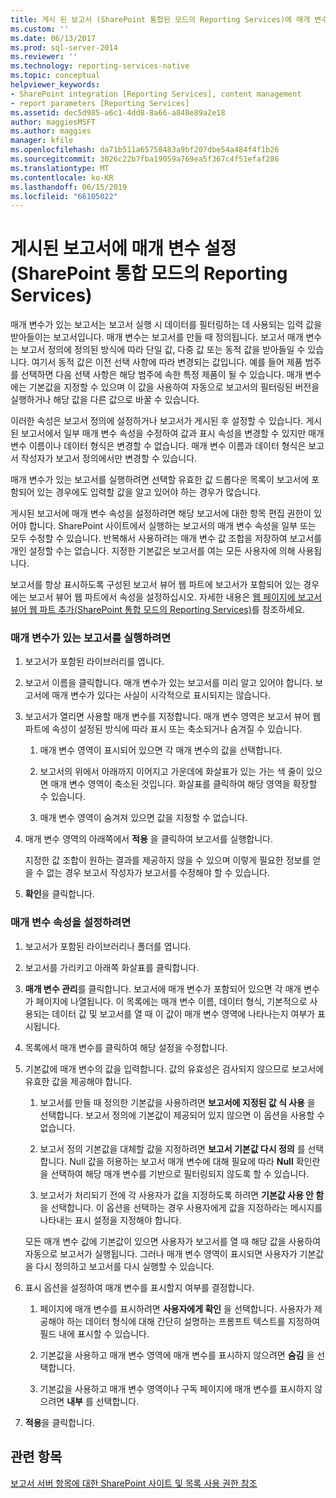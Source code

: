```yaml
---
title: 게시 된 보고서 (SharePoint 통합된 모드의 Reporting Services)에 매개 변수를 설정 합니다. | Microsoft Docs
ms.custom: ''
ms.date: 06/13/2017
ms.prod: sql-server-2014
ms.reviewer: ''
ms.technology: reporting-services-native
ms.topic: conceptual
helpviewer_keywords:
- SharePoint integration [Reporting Services], content management
- report parameters [Reporting Services]
ms.assetid: dec5d985-a6c1-4dd8-8a66-a848e89a2e18
author: maggiesMSFT
ms.author: maggies
manager: kfile
ms.openlocfilehash: da71b511a65758483a9bf207dbe54a484f4f1b26
ms.sourcegitcommit: 3026c22b7fba19059a769ea5f367c4f51efaf286
ms.translationtype: MT
ms.contentlocale: ko-KR
ms.lasthandoff: 06/15/2019
ms.locfileid: "66105022"
---
```

# <a name="set-parameters-on-a-published-report-reporting-services-in-sharepoint-integrated-mode"></a>게시된 보고서에 매개 변수 설정(SharePoint 통합 모드의 Reporting Services)
  매개 변수가 있는 보고서는 보고서 실행 시 데이터를 필터링하는 데 사용되는 입력 값을 받아들이는 보고서입니다. 매개 변수는 보고서를 만들 때 정의됩니다. 보고서 매개 변수는 보고서 정의에 정의된 방식에 따라 단일 값, 다중 값 또는 동적 값을 받아들일 수 있습니다. 여기서 동적 값은 이전 선택 사항에 따라 변경되는 값입니다. 예를 들어 제품 범주를 선택하면 다음 선택 사항은 해당 범주에 속한 특정 제품이 될 수 있습니다. 매개 변수에는 기본값을 지정할 수 있으며 이 값을 사용하여 자동으로 보고서의 필터링된 버전을 실행하거나 해당 값을 다른 값으로 바꿀 수 있습니다.  
  
 이러한 속성은 보고서 정의에 설정하거나 보고서가 게시된 후 설정할 수 있습니다. 게시된 보고서에서 일부 매개 변수 속성을 수정하여 값과 표시 속성을 변경할 수 있지만 매개 변수 이름이나 데이터 형식은 변경할 수 없습니다. 매개 변수 이름과 데이터 형식은 보고서 작성자가 보고서 정의에서만 변경할 수 있습니다.  
  
 매개 변수가 있는 보고서를 실행하려면 선택할 유효한 값 드롭다운 목록이 보고서에 포함되어 있는 경우에도 입력할 값을 알고 있어야 하는 경우가 많습니다.  
  
 게시된 보고서에 매개 변수 속성을 설정하려면 해당 보고서에 대한 항목 편집 권한이 있어야 합니다. SharePoint 사이트에서 실행하는 보고서의 매개 변수 속성을 일부 또는 모두 수정할 수 있습니다. 반복해서 사용하려는 매개 변수 값 조합을 저장하여 보고서를 개인 설정할 수는 없습니다. 지정한 기본값은 보고서를 여는 모든 사용자에 의해 사용됩니다.  
  
 보고서를 항상 표시하도록 구성된 보고서 뷰어 웹 파트에 보고서가 포함되어 있는 경우에는 보고서 뷰어 웹 파트에서 속성을 설정하십시오. 자세한 내용은 [웹 페이지에 보고서 뷰어 웹 파트 추가&#40;SharePoint 통합 모드의 Reporting Services&#41;](../report-server-sharepoint/add-reporting-services-content-types-to-a-sharepoint-library.md)를 참조하세요.  
  
### <a name="to-run-a-parameterized-report"></a>매개 변수가 있는 보고서를 실행하려면  
  
1.  보고서가 포함된 라이브러리를 엽니다.  
  
2.  보고서 이름을 클릭합니다. 매개 변수가 있는 보고서를 미리 알고 있어야 합니다. 보고서에 매개 변수가 있다는 사실이 시각적으로 표시되지는 않습니다.  
  
3.  보고서가 열리면 사용할 매개 변수를 지정합니다. 매개 변수 영역은 보고서 뷰어 웹 파트에 속성이 설정된 방식에 따라 표시 또는 축소되거나 숨겨질 수 있습니다.  
  
    1.  매개 변수 영역이 표시되어 있으면 각 매개 변수의 값을 선택합니다.  
  
    2.  보고서의 위에서 아래까지 이어지고 가운데에 화살표가 있는 가는 색 줄이 있으면 매개 변수 영역이 축소된 것입니다. 화살표를 클릭하여 해당 영역을 확장할 수 있습니다.  
  
    3.  매개 변수 영역이 숨겨져 있으면 값을 지정할 수 없습니다.  
  
4.  매개 변수 영역의 아래쪽에서 **적용** 을 클릭하여 보고서를 실행합니다.  
  
     지정한 값 조합이 원하는 결과를 제공하지 않을 수 있으며 이렇게 필요한 정보를 얻을 수 없는 경우 보고서 작성자가 보고서를 수정해야 할 수 있습니다.  
  
5.  **확인**을 클릭합니다.  
  
### <a name="to-set-parameter-properties"></a>매개 변수 속성을 설정하려면  
  
1.  보고서가 포함된 라이브러리나 폴더를 엽니다.  
  
2.  보고서를 가리키고 아래쪽 화살표를 클릭합니다.  
  
3.  **매개 변수 관리**를 클릭합니다. 보고서에 매개 변수가 포함되어 있으면 각 매개 변수가 페이지에 나열됩니다. 이 목록에는 매개 변수 이름, 데이터 형식, 기본적으로 사용되는 데이터 값 및 보고서를 열 때 이 값이 매개 변수 영역에 나타나는지 여부가 표시됩니다.  
  
4.  목록에서 매개 변수를 클릭하여 해당 설정을 수정합니다.  
  
5.  기본값에 매개 변수의 값을 입력합니다. 값의 유효성은 검사되지 않으므로 보고서에 유효한 값을 제공해야 합니다.  
  
    1.  보고서를 만들 때 정의한 기본값을 사용하려면 **보고서에 지정된 값 식 사용** 을 선택합니다. 보고서 정의에 기본값이 제공되어 있지 않으면 이 옵션을 사용할 수 없습니다.  
  
    2.  보고서 정의 기본값을 대체할 값을 지정하려면 **보고서 기본값 다시 정의** 를 선택합니다. Null 값을 허용하는 보고서 매개 변수에 대해 필요에 따라 **Null** 확인란을 선택하여 해당 매개 변수를 기반으로 필터링되지 않도록 할 수 있습니다.  
  
    3.  보고서가 처리되기 전에 각 사용자가 값을 지정하도록 하려면 **기본값 사용 안 함** 을 선택합니다. 이 옵션을 선택하는 경우 사용자에게 값을 지정하라는 메시지를 나타내는 표시 설정을 지정해야 합니다.  
  
     모든 매개 변수 값에 기본값이 있으면 사용자가 보고서를 열 때 해당 값을 사용하여 자동으로 보고서가 실행됩니다. 그러나 매개 변수 영역이 표시되면 사용자가 기본값을 다시 정의하고 보고서를 다시 실행할 수 있습니다.  
  
6.  표시 옵션을 설정하여 매개 변수를 표시할지 여부를 결정합니다.  
  
    1.  페이지에 매개 변수를 표시하려면 **사용자에게 확인** 을 선택합니다. 사용자가 제공해야 하는 데이터 형식에 대해 간단히 설명하는 프롬프트 텍스트를 지정하여 필드 내에 표시할 수 있습니다.  
  
    2.  기본값을 사용하고 매개 변수 영역에 매개 변수를 표시하지 않으려면 **숨김** 을 선택합니다.  
  
    3.  기본값을 사용하고 매개 변수 영역이나 구독 페이지에 매개 변수를 표시하지 않으려면 **내부** 를 선택합니다.  
  
7.  **적용**을 클릭합니다.  
  
## <a name="see-also"></a>관련 항목  
 [보고서 서버 항목에 대한 SharePoint 사이트 및 목록 사용 권한 참조](../security/sharepoint-site-and-list-permission-reference-for-report-server-items.md)  
  
  
